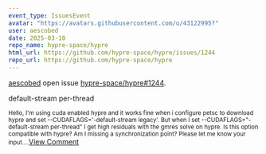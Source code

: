 ```yaml
---
event_type: IssuesEvent
avatar: "https://avatars.githubusercontent.com/u/43122995?"
user: aescobed
date: 2025-03-10
repo_name: hypre-space/hypre
html_url: https://github.com/hypre-space/hypre/issues/1244
repo_url: https://github.com/hypre-space/hypre
---
```


<a href='https://github.com/aescobed' target='_blank'>aescobed</a> open issue <a href='https://github.com/hypre-space/hypre/issues/1244' target='_blank'>hypre-space/hypre#1244</a>.

<p>default-stream per-thread</p><small>Hello, I'm using cuda enabled hypre and it works fine when i configure petsc to download hypre and set --CUDAFLAGS='-default-stream legacy'. But when I set --CUDAFLAGS="-default-stream per-thread" I get high residuals with the gmres solve on hypre. Is this option compatible with hypre? Am I missing a synchronization point? Please let me know your input....</small><a href='https://github.com/hypre-space/hypre/issues/1244' target='_blank'>View Comment</a>